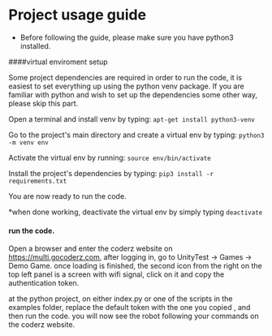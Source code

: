 

# Project usage guide
* Before following the guide, please make sure you have python3 installed.



####virtual enviroment setup

Some project dependencies are required in order to run the code, it is easiest to set everything up using the python venv package.
If you are familiar with python and wish to set up the dependencies some other way, please skip this part.

Open a terminal and install venv by typing: `apt-get install python3-venv`

Go to the project's main directory and create a virtual env by typing: `python3 -m venv env`

Activate the virtual env by running: `source env/bin/activate`

Install the project's dependencies by typing: `pip3 install -r requirements.txt`

You are now ready to run the code.

*when done working, deactivate the virtual env by simply typing `deactivate`

#### run the code.
Open a browser and enter the coderz website on https://multi.gocoderz.com, after logging in, go to UnityTest -> Games -> Demo Game. once loading is finished, the second icon from the right on the top left panel is a screen with wifi signal, click on it and copy the authentication token.

at the python project, on either index.py or one of the scripts in the examples folder, replace the default token with the one you copied
, and then run the code. you will now see the robot following your commands on the coderz website.
